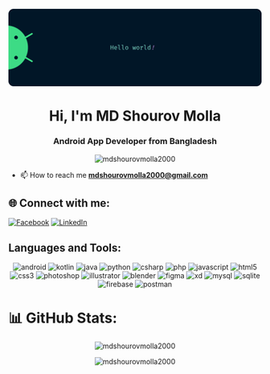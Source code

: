 <p align="center"><img src="images/android-developer-banner.png" alt="Banner"/></p>

<h1 align="center">Hi, I'm MD Shourov Molla</h1>
<h3 align="center">Android App Developer from Bangladesh</h3>

<p align="center"> <img src="https://visitcount.itsvg.in/api?id=mdshourovmolla2000&icon=5&color=0" alt="mdshourovmolla2000" /> </p>


- 📫 How to reach me **mdshourovmolla2000@gmail.com**

## 🌐 Connect with me:
[![Facebook](https://img.shields.io/badge/Facebook-%231877F2.svg?logo=Facebook&logoColor=white)](https://facebook.com/mdshourovmolla2000) [![LinkedIn](https://img.shields.io/badge/LinkedIn-%230077B5.svg?logo=linkedin&logoColor=white)](https://linkedin.com/in/mdshourovmolla2000) 

<h2 align="left">Languages and Tools:</h2>
<p align="center">
  <img src="https://img.shields.io/badge/android-%2320232a.svg?style=for-the-badge&logo=android&logoColor=%a4c639" alt="android"/>
  <img src="https://img.shields.io/badge/kotlin-%230095D5.svg?style=for-the-badge&logo=kotlin&logoColor=white" alt="kotlin"/>
  <img src="https://img.shields.io/badge/java-%23ED8B00.svg?style=for-the-badge&logo=java&logoColor=white" alt="java"/>
  <img src="https://img.shields.io/badge/python-3670A0?style=for-the-badge&logo=python&logoColor=ffdd54" alt="python"/>
  <img src="https://img.shields.io/badge/c%23-%23239120.svg?style=for-the-badge&logo=c-sharp&logoColor=white" alt="csharp"/>
  <img src="https://img.shields.io/badge/php-%23777BB4.svg?style=for-the-badge&logo=php&logoColor=white" alt="php"/>
  <img src="https://img.shields.io/badge/javascript-%23323330.svg?style=for-the-badge&logo=javascript&logoColor=%23F7DF1E" alt="javascript"/>
  <img src="https://img.shields.io/badge/html5-%23E34F26.svg?style=for-the-badge&logo=html5&logoColor=white" alt="html5"/>
  <img src="https://img.shields.io/badge/css3-%231572B6.svg?style=for-the-badge&logo=css3&logoColor=white" alt="css3"/>
  <img src="https://img.shields.io/badge/adobephotoshop-%2331A8FF.svg?style=for-the-badge&logo=adobephotoshop&logoColor=white" alt="photoshop"/>
  <img src="https://img.shields.io/badge/adobeillustrator-%23FF9A00.svg?style=for-the-badge&logo=adobeillustrator&logoColor=white" alt="illustrator"/>
  <img src="https://img.shields.io/badge/blender-%23F5792A.svg?style=for-the-badge&logo=blender&logoColor=white" alt="blender"/> 
  <img src="https://img.shields.io/badge/figma-%23F24E1E.svg?style=for-the-badge&logo=figma&logoColor=white" alt="figma"/>
  <img src="https://img.shields.io/badge/Adobe%20XD-470137?style=for-the-badge&logo=Adobe%20XD&logoColor=#FF61F6" alt="xd"/>
  <img src="https://img.shields.io/badge/mysql-%2300f.svg?style=for-the-badge&logo=mysql&logoColor=white" alt="mysql"/> 
  <img src="https://img.shields.io/badge/sqlite-%2307405e.svg?style=for-the-badge&logo=sqlite&logoColor=white" alt="sqlite"/>
  <img src="https://img.shields.io/badge/firebase-%23039BE5.svg?style=for-the-badge&logo=firebase" alt="firebase"/>
  <img src="https://img.shields.io/badge/Postman-FF6C37?style=for-the-badge&logo=postman&logoColor=white" alt="postman"/>
</p>

# 📊 GitHub Stats:
<p align="center"><img src="https://github-readme-stats.vercel.app/api/top-langs/?username=mdshourovmolla2000&theme=gotham&hide_border=false&include_all_commits=true&count_private=false&layout=compact" alt="mdshourovmolla2000" /></p>

<p align="center"><img src="https://github-readme-stats.vercel.app/api?username=mdshourovmolla2000&theme=gotham&hide_border=false&include_all_commits=true&count_private=false" alt="mdshourovmolla2000" /></p>
